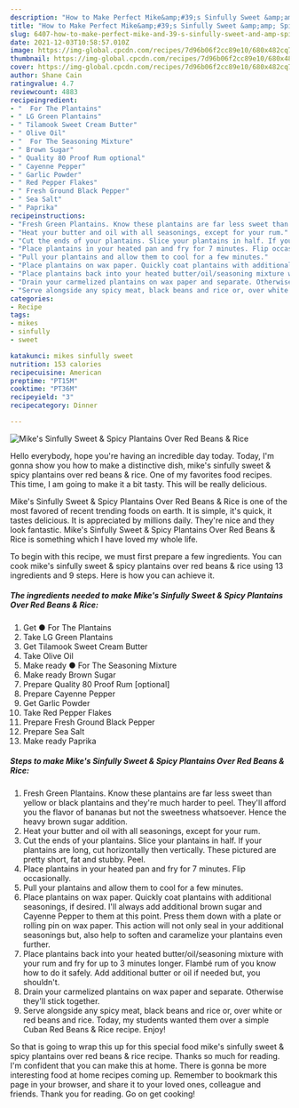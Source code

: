 ```yaml
---
description: "How to Make Perfect Mike&amp;#39;s Sinfully Sweet &amp;amp; Spicy Plantains Over Red Beans &amp;amp; Rice"
title: "How to Make Perfect Mike&amp;#39;s Sinfully Sweet &amp;amp; Spicy Plantains Over Red Beans &amp;amp; Rice"
slug: 6407-how-to-make-perfect-mike-and-39-s-sinfully-sweet-and-amp-spicy-plantains-over-red-beans-and-amp-rice
date: 2021-12-03T10:58:57.010Z
image: https://img-global.cpcdn.com/recipes/7d96b06f2cc89e10/680x482cq70/mikes-sinfully-sweet-spicy-plantains-over-red-beans-rice-recipe-main-photo.jpg
thumbnail: https://img-global.cpcdn.com/recipes/7d96b06f2cc89e10/680x482cq70/mikes-sinfully-sweet-spicy-plantains-over-red-beans-rice-recipe-main-photo.jpg
cover: https://img-global.cpcdn.com/recipes/7d96b06f2cc89e10/680x482cq70/mikes-sinfully-sweet-spicy-plantains-over-red-beans-rice-recipe-main-photo.jpg
author: Shane Cain
ratingvalue: 4.7
reviewcount: 4883
recipeingredient:
- "  For The Plantains"
- " LG Green Plantains"
- " Tilamook Sweet Cream Butter"
- " Olive Oil"
- "  For The Seasoning Mixture"
- " Brown Sugar"
- " Quality 80 Proof Rum optional"
- " Cayenne Pepper"
- " Garlic Powder"
- " Red Pepper Flakes"
- " Fresh Ground Black Pepper"
- " Sea Salt"
- " Paprika"
recipeinstructions:
- "Fresh Green Plantains. Know these plantains are far less sweet than yellow or black plantains and they&#39;re much harder to peel. They&#39;ll afford you the flavor of bananas but not the sweetness whatsoever. Hence the heavy brown sugar addition."
- "Heat your butter and oil with all seasonings, except for your rum."
- "Cut the ends of your plantains. Slice your plantains in half. If your plantains are long, cut horizontally then vertically. These pictured are pretty short, fat and stubby. Peel."
- "Place plantains in your heated pan and fry for 7 minutes. Flip occasionally."
- "Pull your plantains and allow them to cool for a few minutes."
- "Place plantains on wax paper. Quickly coat plantains with additional seasonings, if desired. I&#39;ll always add additional brown sugar and Cayenne Pepper to them at this point. Press them down with a plate or rolling pin on wax paper. This action will not only seal in your additional seasonings but, also help to soften and caramelize your plantains even further."
- "Place plantains back into your heated butter/oil/seasoning mixture with your rum and fry for up to 3 minutes longer. Flambé rum of you know how to do it safely. Add additional butter or oil if needed but, you shouldn&#39;t."
- "Drain your carmelized plantains on wax paper and separate. Otherwise they&#39;ll stick together."
- "Serve alongside any spicy meat, black beans and rice or, over white or red beans and rice. Today, my students wanted them over a simple Cuban Red Beans &amp; Rice recipe. Enjoy!"
categories:
- Recipe
tags:
- mikes
- sinfully
- sweet

katakunci: mikes sinfully sweet 
nutrition: 153 calories
recipecuisine: American
preptime: "PT15M"
cooktime: "PT36M"
recipeyield: "3"
recipecategory: Dinner

---
```



![Mike&#39;s Sinfully Sweet &amp; Spicy Plantains Over Red Beans &amp; Rice](https://img-global.cpcdn.com/recipes/7d96b06f2cc89e10/680x482cq70/mikes-sinfully-sweet-spicy-plantains-over-red-beans-rice-recipe-main-photo.jpg)

Hello everybody, hope you're having an incredible day today. Today, I'm gonna show you how to make a distinctive dish, mike&#39;s sinfully sweet &amp; spicy plantains over red beans &amp; rice. One of my favorites food recipes. This time, I am going to make it a bit tasty. This will be really delicious.



Mike&#39;s Sinfully Sweet &amp; Spicy Plantains Over Red Beans &amp; Rice is one of the most favored of recent trending foods on earth. It is simple, it's quick, it tastes delicious. It is appreciated by millions daily. They're nice and they look fantastic. Mike&#39;s Sinfully Sweet &amp; Spicy Plantains Over Red Beans &amp; Rice is something which I have loved my whole life.


To begin with this recipe, we must first prepare a few ingredients. You can cook mike&#39;s sinfully sweet &amp; spicy plantains over red beans &amp; rice using 13 ingredients and 9 steps. Here is how you can achieve it.

<!--inarticleads1-->

##### The ingredients needed to make Mike&#39;s Sinfully Sweet &amp; Spicy Plantains Over Red Beans &amp; Rice:

1. Get  ● For The Plantains
1. Take  LG Green Plantains
1. Get  Tilamook Sweet Cream Butter
1. Take  Olive Oil
1. Make ready  ● For The Seasoning Mixture
1. Make ready  Brown Sugar
1. Prepare  Quality 80 Proof Rum [optional]
1. Prepare  Cayenne Pepper
1. Get  Garlic Powder
1. Take  Red Pepper Flakes
1. Prepare  Fresh Ground Black Pepper
1. Prepare  Sea Salt
1. Make ready  Paprika




<!--inarticleads2-->

##### Steps to make Mike&#39;s Sinfully Sweet &amp; Spicy Plantains Over Red Beans &amp; Rice:

1. Fresh Green Plantains. Know these plantains are far less sweet than yellow or black plantains and they&#39;re much harder to peel. They&#39;ll afford you the flavor of bananas but not the sweetness whatsoever. Hence the heavy brown sugar addition.
1. Heat your butter and oil with all seasonings, except for your rum.
1. Cut the ends of your plantains. Slice your plantains in half. If your plantains are long, cut horizontally then vertically. These pictured are pretty short, fat and stubby. Peel.
1. Place plantains in your heated pan and fry for 7 minutes. Flip occasionally.
1. Pull your plantains and allow them to cool for a few minutes.
1. Place plantains on wax paper. Quickly coat plantains with additional seasonings, if desired. I&#39;ll always add additional brown sugar and Cayenne Pepper to them at this point. Press them down with a plate or rolling pin on wax paper. This action will not only seal in your additional seasonings but, also help to soften and caramelize your plantains even further.
1. Place plantains back into your heated butter/oil/seasoning mixture with your rum and fry for up to 3 minutes longer. Flambé rum of you know how to do it safely. Add additional butter or oil if needed but, you shouldn&#39;t.
1. Drain your carmelized plantains on wax paper and separate. Otherwise they&#39;ll stick together.
1. Serve alongside any spicy meat, black beans and rice or, over white or red beans and rice. Today, my students wanted them over a simple Cuban Red Beans &amp; Rice recipe. Enjoy!




So that is going to wrap this up for this special food mike&#39;s sinfully sweet &amp; spicy plantains over red beans &amp; rice recipe. Thanks so much for reading. I'm confident that you can make this at home. There is gonna be more interesting food at home recipes coming up. Remember to bookmark this page in your browser, and share it to your loved ones, colleague and friends. Thank you for reading. Go on get cooking!
